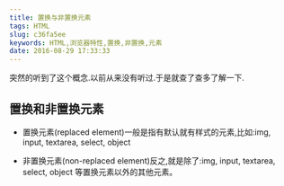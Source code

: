 ```yaml
---
title: 置换与非置换元素
tags: HTML
slug: c36fa5ee
keywords: HTML,浏览器特性,置换,非置换,元素
date: 2016-08-29 17:33:33
---
```


突然的听到了这个概念.以前从来没有听过.于是就查了查多了解一下.

## 置换和非置换元素

*  置换元素(replaced element)一般是指有默认就有样式的元素,比如:img, input, textarea, select, object

* 非置换元素(non-replaced element)反之,就是除了:img, input, textarea, select, object 等置换元素以外的其他元素。